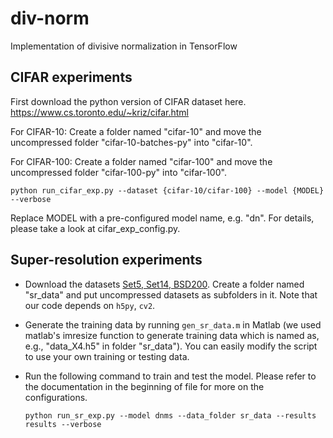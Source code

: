 # div-norm
Implementation of divisive normalization in TensorFlow

## CIFAR experiments
First download the python version of CIFAR dataset here.
https://www.cs.toronto.edu/~kriz/cifar.html

For CIFAR-10:
Create a folder named "cifar-10" and move the uncompressed folder 
"cifar-10-batches-py" into "cifar-10".

For CIFAR-100:
Create a folder named "cifar-100" and move the uncompressed folder 
"cifar-100-py" into "cifar-100".

```
python run_cifar_exp.py --dataset {cifar-10/cifar-100} --model {MODEL} --verbose
```

Replace MODEL with a pre-configured model name, e.g. "dn". For details, please
take a look at cifar_exp_config.py.


## Super-resolution experiments

* Download the datasets [Set5, Set14, BSD200](https://github.com/huangzehao/Super-Resolution.Benckmark). Create a folder named "sr_data" and put uncompressed datasets as subfolders in it. Note that our code depends on ```h5py```, ```cv2```.

* Generate the training data by running ```gen_sr_data.m``` in Matlab (we used matlab's imresize function to generate training data which is named as, e.g., "data_X4.h5" in folder "sr_data"). You can easily modify the script to use your own training or testing data.

* Run the following command to train and test the model. Please refer to the documentation in the beginning of file for more on the configurations.

  ```
  python run_sr_exp.py --model dnms --data_folder sr_data --results results --verbose
  ```